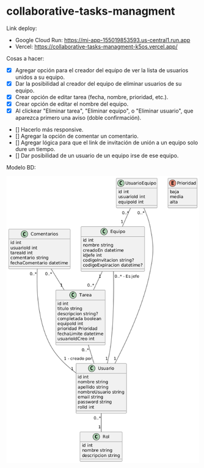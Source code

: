 # collaborative-tasks-managment

Link deploy:
- Google Cloud Run: https://mi-app-155019853593.us-central1.run.app
- Vercel: https://collaborative-tasks-managment-k5os.vercel.app/

Cosas a hacer:
- [x] Agregar opción para el creador del equipo de ver la lista de usuarios unidos a su equipo.
- [x] Dar la posibilidad al creador del equipo de eliminar usuarios de su equipo.
- [x] Crear opción de editar tarea (fecha, nombre, prioridad, etc.).
- [x] Crear opción de editar el nombre del equipo.
- [X] Al clickear "Eliminar tarea", "Eliminar equipo", o "Eliminar usuario", que aparezca primero una aviso (doble confirmación).
- [] Hacerlo más responsive.
- [] Agregar la opción de comentar un comentario.
- [] Agregar lógica para que el link de invitación de unión a un equipo solo dure un tiempo.
- [] Dar posibilidad de un usuario de un equipo irse de ese equipo.

Modelo BD:

![Modelo relacional de mi base de datos](assets/ModeloBD.png)
